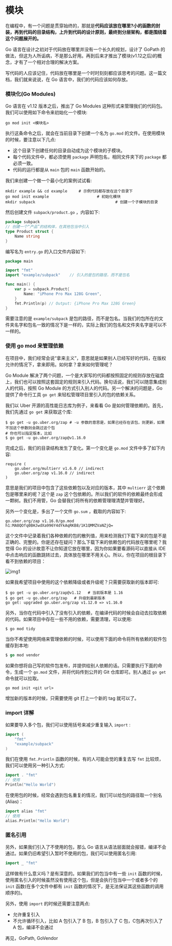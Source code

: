 # 模块 

在编程中，有一个问题是贯穿始终的，那就是**代码应该放在哪里?小的函数的封装，再到代码的目录结构，上升到代码的设计原则，最终到分层架构，都是围绕着这个问题展开的。**

Go 语言在设计之初对于代码放在哪里并没有一个长久的规划，设计了 GoPath 的做法，但这为人所诟病，不是那么好用。再到后来才推出了模块(v1.12之后)的概念，才有了一个相对合理的解决方案。

写代码的人应该记住，代码放在哪里是一个时时刻刻都应该思考的问题。这一篇文档，我们就来说说，在 Go 语言中，我们的代码应该如何存放。

### 模块化(Go Modules)

Go 语言在 v1.12 版本之后，推出了 Go Modules 这种形式来管理我们的代码包。我们可以使用如下命令来初始化一个模块:

```shell
go mod init <模块名>
```

执行这条命令之后，就会在当前目录下创建一个名为 `go.mod` 的文件。在使用模块的时候，要注意以下几点:

- 这个目录下创建任何的目录自动成为这个模块的子模块。
- 每个代码文件中，都必须使用 `package` 声明包名，相同文件夹下的 `package` 都必须一致。
- 代码的运行都是从 `main` 包的 `main` 函数开始的。

我们来创建一个做一个最小化的案例试试看:

```shell
mkdir example && cd example		# 示例代码都存放在这个目录下
go mod init example						# 初始化模块
mkdir subpack									# 创建一个子模块的目录
```

然后创建文件 `subpack/product.go` ，内容如下:

```go
package subpack
// 创建一个“产品”的结构体，在其他包当中引入
type Product struct {
    Name string
}
```

编写名为 `entry.go` 的入口文件内容如下:

```go
package main

import "fmt"
import "example/subpack"	// 引入的是包的路径，而不是包名

func main() {
    var p = subpack.Product{
        Name: "iPhone Pro Max 128G Green",
    }
    fmt.Println(p) // Output: {iPhone Pro Max 128G Green}
}
```

需要注意的是 `example/subpack` 是包的路径，而不是包名。当我们的包所在的文件夹名字和包名一致的情况下是一样的，实际上我们的包名和文件夹名字是可以不一样的。

### 使用 go mod 来管理依赖

在项目中，我们经常会说“拿来主义”，意思就是如果别人已经写好的代码，在版权允许的情况下，拿来即用。如何拿？拿来如何管理呢？

Go Module 解决了两个问题，一个是大家写的代码都按照固定的规则存放在磁盘上，我们也可以按照这套固定的规则来引入代码。换句话说，我们可以随意集成别人的代码，按照 Go Module 的方式引入别人的代码。另一个解决的问题是，Go  提供了命令行工具 `go get` 来轻松管理项目里引入的包的依赖关系。

我们以 Uber 开源的高性能日志库为例子，来看看 Go 是如何管理依赖的。首先，我们先通过 `go get` 来获取这个库:

```shell
$ go get -u go.uber.org/zap # -u 参数的意思是，如果已经存在该包，则更新，如果不加这个参数则会跳过这个包
# 你也可以指定版本，比如
$ go get -u go.uber.org/zap@v1.16.0
```

完成之后，我们的目录结构发生了变化。第一个变化是 `go.mod` 文件中多了如下内容:

```
require (
	go.uber.org/multierr v1.6.0 // indirect
	go.uber.org/zap v1.16.0 // indirect
)
```

意思是我们的项目中包含了这些依赖包以及对应的版本，其中 `multierr` 这个依赖包是哪里来的呢？这个是 `zap` 这个包依赖的。所以我们的软件的依赖最终会形成一颗树。我们不用管，Go 会替我们将所有的依赖管理理清楚并管理好。

另外一个变化是，多出了一个文件 `go.sum` ，截取的内容如下:

```shell
go.uber.org/zap v1.16.0/go.mod h1:MA8QOfq0BHJwdXa996Y4dYkAqRKB8/1K1QMMZVaNZjQ=
```

这个文件中记录着我们各种依赖的包的散列值，用来检测我们下载下来的包是不是正确的、完整的。你是还存在疑问？那么下载下来的依赖包的代码放在哪里呢？我觉得 Go 的设计故意不让你知道它放在哪里，因为你如果要看源码可以直接从 IDE 中点击响应的函数跳转过去，具体放在哪里不用关心。所以，你在项目的根目录下看不到依赖的项目：

<img src="http://file-linker.oss-cn-hangzhou.aliyuncs.com/ROFCTLtfs5lK86mIuW9j.png" alt="img1"/>

如果我希望项目中使用的这个依赖降级或者升级呢？只需要获取新的版本即可:

```shell
$ go get -u go.uber.org/zap@v1.12   # 当前版本是 1.16
$ go get -u go.uber.org/zap   # 升级到最新版本
go get: upgraded go.uber.org/zap v1.12.0 => v1.16.0
```

另外，当你在代码中引入了没有引入的依赖，在编译代码的时候会自动去拉取依赖的代码。如果项目中存在一些不用的依赖，需要清理，可以使用:

```shell
$ go mod tidy
```

当你不希望使用网络来管理依赖的时候，可以使用下面的命令将所有依赖的软件包缓存到本地:

```go
$ go mod vendor
```

如果你想将自己写的软件包发布，并提供给别人依赖的话。只需要执行下面的命令，生成一个 `go.mod` 文件，并将代码传到公开的 Git 仓库即可。别人通过 `go get` 命令就可以拉取。

```shell
go mod init <git url>
```

增加新的版本的时候，只需要使用 git 打上一个新的 tag 就可以了。

### import 详解

如果要导入多个包，我们可以使用括号来减少重复输入 `import` :

```go
import (
    "fmt"
    "example/subpack"
)
```

我们在使用 `fmt.Println` 函数的时候，有的人可能会觉的重复去写 `fmt` 比较烦，我们可以使用另一种引入方式:

```go
import . "fmt"
// 使用
Println("Hello World")
```

在使用包的时候，经常会遇到包名重复的情况，我们可以给包的路径取一个别名(Alias)：

```go
import alias "fmt"
// 使用
alias.Println("Hello World")
```

### 匿名引用

另外，如果我们引入了不使用的包，那么 Go 语言从语法层面就会报错，编译不会通过。如果仍旧希望引入暂时不使用的包，我们可以使用匿名引用:

```go
import _ "fmt"
```

这样做有什么意义吗？是有深意的。如果我们的包当中有一些 `init` 函数的时候，使用匿名引入的时候虽然没有使用这个包，但是会执行包当中一个或者多个的 `init` 函数(在多个文件中都有 `init` 函数的情况下，是无法保证其这些函数的调用顺序的)。

另外，使用 `import` 的时候还需要注意两点:

- 允许重复引入
- 不允许循环引入，比如 A 包引入了 B 包，B 包引入了 C 包，C包再次引入了 A 包，编译不会通过

<note>
再见，GoPath, GoVendor
</note>